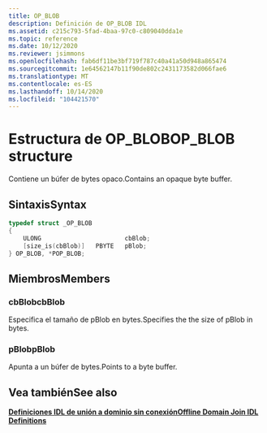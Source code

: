 ```yaml
---
title: OP_BLOB
description: Definición de OP_BLOB IDL
ms.assetid: c215c793-5fad-4baa-97c0-c809040dda1e
ms.topic: reference
ms.date: 10/12/2020
ms.reviewer: jsimmons
ms.openlocfilehash: fab6df11be3bf719f787c40a41a50d948a865474
ms.sourcegitcommit: 1e64562147b11f90de802c2431173582d066fae6
ms.translationtype: MT
ms.contentlocale: es-ES
ms.lasthandoff: 10/14/2020
ms.locfileid: "104421570"
---
```

# <a name="op_blob-structure"></a><span data-ttu-id="563d4-103">Estructura de OP_BLOB</span><span class="sxs-lookup"><span data-stu-id="563d4-103">OP_BLOB structure</span></span>

<span data-ttu-id="563d4-104">Contiene un búfer de bytes opaco.</span><span class="sxs-lookup"><span data-stu-id="563d4-104">Contains an opaque byte buffer.</span></span>

## <a name="syntax"></a><span data-ttu-id="563d4-105">Sintaxis</span><span class="sxs-lookup"><span data-stu-id="563d4-105">Syntax</span></span>

```C++
typedef struct _OP_BLOB
{
    ULONG                       cbBlob;
    [size_is(cbBlob)]   PBYTE   pBlob;
} OP_BLOB, *POP_BLOB;
```

## <a name="members"></a><span data-ttu-id="563d4-106">Miembros</span><span class="sxs-lookup"><span data-stu-id="563d4-106">Members</span></span>

### <a name="cbblob"></a><span data-ttu-id="563d4-107">cbBlob</span><span class="sxs-lookup"><span data-stu-id="563d4-107">cbBlob</span></span>

<span data-ttu-id="563d4-108">Especifica el tamaño de pBlob en bytes.</span><span class="sxs-lookup"><span data-stu-id="563d4-108">Specifies the the size of pBlob in bytes.</span></span>

### <a name="pblob"></a><span data-ttu-id="563d4-109">pBlob</span><span class="sxs-lookup"><span data-stu-id="563d4-109">pBlob</span></span>

<span data-ttu-id="563d4-110">Apunta a un búfer de bytes.</span><span class="sxs-lookup"><span data-stu-id="563d4-110">Points to a byte buffer.</span></span>

## <a name="see-also"></a><span data-ttu-id="563d4-111">Vea también</span><span class="sxs-lookup"><span data-stu-id="563d4-111">See also</span></span>

[<span data-ttu-id="563d4-112">**Definiciones IDL de unión a dominio sin conexión**</span><span class="sxs-lookup"><span data-stu-id="563d4-112">**Offline Domain Join IDL Definitions**</span></span>](odj-idl.md)
